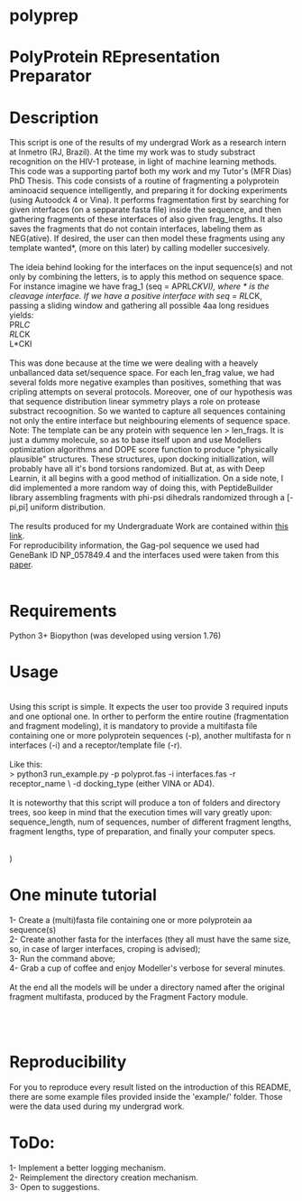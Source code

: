 # polyprep <br>
# PolyProtein REpresentation Preparator  <br>

# Description<br>
This script is one of the results of my undergrad Work as a research intern
at Inmetro (RJ, Brazil). At the time my work was to study substract recognition
on the HIV-1 protease, in light of machine learning methods. This code was
a supporting partof both my work and my Tutor's (MFR Dias) PhD Thesis.
This code consists of a routine of fragmenting a polyprotein aminoacid 
sequence intelligently, and preparing it for docking experiments (using
Autoodck 4 or Vina). It performs fragmentation first by searching for
given interfaces (on a sepparate fasta file) inside the sequence, and then
gathering fragments of these interfaces of also given frag_lengths. It also
saves the fragments that do not contain interfaces, labeling them as NEG(ative).
If desired, the user can then model these fragments using any template wanted*,
(more on this later) by calling modeller succesively.<br>
<br>
The ideia behind looking for the interfaces on the input sequence(s) and
not only by combining the letters, is to apply this method on sequence space. 
For instance imagine we have frag_1 (seq = APRL*CKVI), where * is the cleavage
interface. If we have a positive interface with seq = RL*CK, passing a sliding
window and gathering all possible 4aa long residues yields:<br>
PRL*C<br>
RL*CK<br>
L*CKI<br>
<br>
This was done because at the time we were dealing with a heavely unballanced 
data set/sequence space. For each len_frag value, we had several folds more 
negative examples than positives, something that was cripling attempts on 
several protocols. Moreover, one of our hypothesis was that sequence 
distribution linear symmetry plays a role on protease substract recoognition.
So we wanted to capture all sequences containing not only the entire interface
but neighbouring elements of sequence space.
<br>
Note: The template can be any protein with sequence len $>$ len_frags. It is just
a dummy molecule, so as to base itself upon and use Modellers optimization
algorithms and DOPE score function to produce "physically plausible" 
structures. These structures, upon docking initiallization, will probably
have all it's bond torsions randomized. But at, as with Deep Learnin, 
it all begins with a good method of initiallization. On a side note, I 
did implemented a more random way of doing this, with PeptideBuilder
library assembling fragments with phi-psi dihedrals randomized through
a [-pi,pi] uniform distribution.<br>
<br>
The results produced for my Undergraduate Work are contained within [this link](https://drive.google.com/file/d/1aMLiq-4hYsNEqLG1vhDkE9WGdzQWFpUI/view?usp=sharing).
<br>
For reproducibility information, the Gag-pol sequence we used had GeneBank ID NP_057849.4 and the interfaces used were taken from this [paper](https://doi.org/10.1021/jp910958u).
<br><br>


# Requirements <br>
Python 3+
Biopython (was developed using version 1.76) 

# Usage<br>
<br>
Using this script is simple. It expects the user too provide 3 required
inputs and one optional one. In orther to perform the entire routine 
(fragmentation and fragment modeling), it is mandatory to provide a 
multifasta file containing one or more polyprotein sequences (-p),
another multifasta for n interfaces (-i) and a receptor/template file (-r).
<br><br>
Like this:<br>
> python3 run_example.py -p polyprot.fas -i interfaces.fas -r receptor_name \
-d docking_type (either VINA or AD4).<br>
<br>
It is noteworthy that this script will produce a ton of folders and directory
trees, soo keep in mind that the execution times will vary greatly upon:
sequence_length, num of sequences, number of different fragment lengths,
fragment lengths, type of preparation, and finally your computer specs.
<br><br>

)

# One minute tutorial<br>
1- Create a (multi)fasta file containing one or more polyprotein aa sequence(s)<br>
2- Create another fasta for the interfaces (they all must have the same size,
so, in case of larger interfaces, croping is advised);<br>
3- Run the command above;<br>
4- Grab a cup of coffee and enjoy Modeller's verbose for several minutes.<br>
<br>
At the end all the models will be under a directory named after the original
fragment multifasta, produced by the Fragment Factory module.<br>
<br>
<br>
<br>
# Reproducibility <br>
For you to reproduce every result listed on the introduction of this README,
there are some example files provided inside the 'example/' folder. Those were the data used during my undergrad work.

# ToDo:<br>
1- Implement a better logging mechanism.<br>
2- Reimplement the directory creation mechanism.<br>
3- Open to suggestions.<br>
